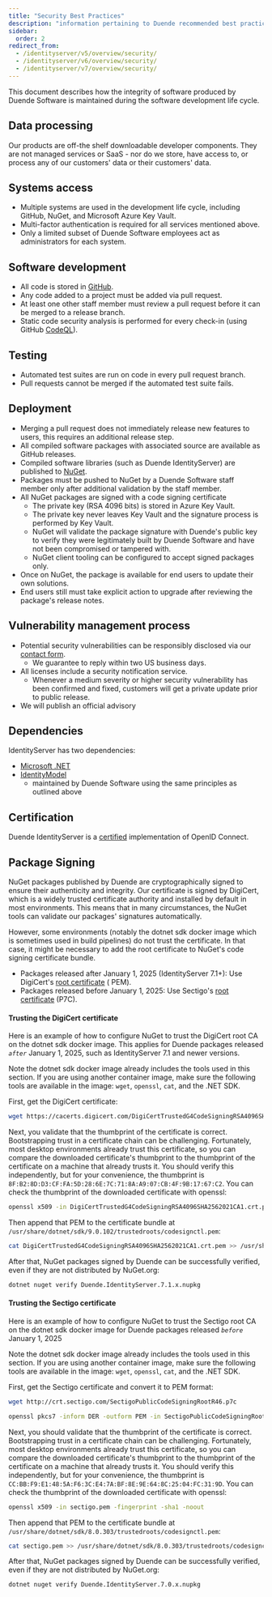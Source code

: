 ```yaml
---
title: "Security Best Practices"
description: "information pertaining to Duende recommended best practices"
sidebar:
  order: 2
redirect_from:
  - /identityserver/v5/overview/security/
  - /identityserver/v6/overview/security/
  - /identityserver/v7/overview/security/
---
```


This document describes how the integrity of software produced by Duende Software is maintained during the software
development life cycle.

## Data processing

Our products are off-the shelf downloadable developer components. They are not managed services or SaaS - nor do we
store, have access to, or process any of our customers' data or their customers' data.

## Systems access

* Multiple systems are used in the development life cycle, including GitHub, NuGet, and Microsoft Azure Key Vault.
* Multi-factor authentication is required for all services mentioned above.
* Only a limited subset of Duende Software employees act as administrators for each system.

## Software development

* All code is stored in [GitHub](https://github.com/duendesoftware).
* Any code added to a project must be added via pull request.
* At least one other staff member must review a pull request before it can be merged to a release branch.
* Static code security analysis is performed for every check-in (using GitHub [CodeQL](https://codeql.github.com/)).

## Testing

* Automated test suites are run on code in every pull request branch.
* Pull requests cannot be merged if the automated test suite fails.

## Deployment

* Merging a pull request does not immediately release new features to users, this requires an additional release step.
* All compiled software packages with associated source are available as GitHub releases.
* Compiled software libraries (such as Duende IdentityServer) are published to [NuGet](https://www.nuget.org/).
* Packages must be pushed to NuGet by a Duende Software staff member only after additional validation by the staff
  member.
* All NuGet packages are signed with a code signing certificate
    * The private key (RSA 4096 bits) is stored in Azure Key Vault.
    * The private key never leaves Key Vault and the signature process is performed by Key Vault.
    * NuGet will validate the package signature with Duende's public key to verify they were legitimately built by
      Duende Software and have not been compromised or tampered with.
    * NuGet client tooling can be configured to accept signed packages only.
* Once on NuGet, the package is available for end users to update their own solutions.
* End users still must take explicit action to upgrade after reviewing the package's release notes.

## Vulnerability management process

* Potential security vulnerabilities can be responsibly disclosed via
  our [contact form](https://duendesoftware.com/contact/general).
    * We guarantee to reply within two US business days.
* All licenses include a security notification service.
    * Whenever a medium severity or higher security vulnerability has been confirmed and fixed, customers will get a
      private update prior to public release.
* We will publish an official advisory

## Dependencies

IdentityServer has two dependencies:

* [Microsoft .NET](https://dot.net)
* [IdentityModel](https://github.com/IdentityModel)
    * maintained by Duende Software using the same principles as outlined above

## Certification

Duende IdentityServer is a [certified](https://openid.net/certification/) implementation of OpenID Connect.

## Package Signing

NuGet packages published by Duende are cryptographically signed to ensure their
authenticity and integrity. Our certificate is signed by DigiCert, which is a widely
trusted certificate authority and installed by default in most environments. This means
that in many circumstances, the NuGet tools can validate our packages' signatures
automatically.

However, some environments (notably the dotnet sdk docker image which is sometimes used in
build pipelines) do not trust the certificate. In that case, it might be necessary to add the
root certificate to NuGet's code signing certificate bundle.

* Packages released after January 1, 2025 (IdentityServer 7.1+): Use
  DigiCert's [root certificate](https://cacerts.digicert.com/DigiCertTrustedG4CodeSigningRSA4096SHA2562021CA1.crt.pem) (
  PEM).
* Packages released before January 1, 2025: Use
  Sectigo's [root certificate](http://crt.sectigo.com/SectigoPublicCodeSigningRootR46.p7c) (P7C).

#### Trusting the DigiCert certificate

Here is an example of how to configure NuGet to trust the DigiCert root CA on the dotnet sdk docker image.
This applies for Duende packages released *`after`* January 1, 2025, such as IdentityServer 7.1 and newer versions.

Note the dotnet sdk docker image already includes the tools used in this section.
If you are using another container image, make sure the following tools are available in the image:
`wget`, `openssl`, `cat`, and the .NET SDK.

First, get the DigiCert certificate:

```bash title="Terminal"
wget https://cacerts.digicert.com/DigiCertTrustedG4CodeSigningRSA4096SHA2562021CA1.crt.pem
```

Next, you validate that the thumbprint of the certificate is correct.
Bootstrapping trust in a certificate chain can be challenging. Fortunately, most
desktop environments already trust this certificate, so you can compare the
downloaded certificate's thumbprint to the thumbprint of the certificate on a
machine that already trusts it. You should verify this independently, but for
your convenience, the thumbprint is
`8F:B2:8D:D3:CF:FA:5D:28:6E:7C:71:8A:A9:07:CB:4F:9B:17:67:C2`. You can check the
thumbprint of the downloaded certificate with openssl:

```bash title="Terminal"
openssl x509 -in DigiCertTrustedG4CodeSigningRSA4096SHA2562021CA1.crt.pem -fingerprint -sha1 -noout
```

Then append that PEM to the certificate bundle at `/usr/share/dotnet/sdk/9.0.102/trustedroots/codesignctl.pem`:

```bash title="Terminal"
cat DigiCertTrustedG4CodeSigningRSA4096SHA2562021CA1.crt.pem >> /usr/share/dotnet/sdk/9.0.102/trustedroots/codesignctl.pem
```

After that, NuGet packages signed by Duende can be successfully verified, even if they are not distributed by NuGet.org:

```bash title="Terminal"
dotnet nuget verify Duende.IdentityServer.7.1.x.nupkg
```

#### Trusting the Sectigo certificate

Here is an example of how to configure NuGet to trust the Sectigo root CA on the dotnet sdk docker image for
Duende packages released *`before`* January 1, 2025

Note the dotnet sdk docker image already includes the tools used in this section.
If you are using another container image, make sure the following tools are available in the image:
`wget`, `openssl`, `cat`, and the .NET SDK.

First, get the Sectigo certificate and convert it to PEM format:

```bash title="Terminal"
wget http://crt.sectigo.com/SectigoPublicCodeSigningRootR46.p7c

openssl pkcs7 -inform DER -outform PEM -in SectigoPublicCodeSigningRootR46.p7c -print_certs -out sectigo.pem
```

Next, you should validate that the thumbprint of the certificate is correct.
Bootstrapping trust in a certificate chain can be challenging. Fortunately, most
desktop environments already trust this certificate, so you can compare the
downloaded certificate's thumbprint to the thumbprint of the certificate on a
machine that already trusts it. You should verify this independently, but for
your convenience, the thumbprint is
`CC:BB:F9:E1:48:5A:F6:3C:E4:7A:BF:8E:9E:64:8C:25:04:FC:31:9D`. You can check the
thumbprint of the downloaded certificate with openssl:

```bash title="Terminal"
openssl x509 -in sectigo.pem -fingerprint -sha1 -noout
```

Then append that PEM to the certificate bundle at `/usr/share/dotnet/sdk/8.0.303/trustedroots/codesignctl.pem`:

```bash title="Terminal"
cat sectigo.pem >> /usr/share/dotnet/sdk/8.0.303/trustedroots/codesignctl.pem
```

After that, NuGet packages signed by Duende can be successfully verified, even if they are not distributed by NuGet.org:

```bash title="Terminal"
dotnet nuget verify Duende.IdentityServer.7.0.x.nupkg
```

